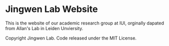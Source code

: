 # Jingwen Lab Website

This is the website of our academic research group at IUI, orginally dapated from Allan's Lab in Leiden Unviersity. 

Copyright Jingwen Lab. Code released under the MIT License.

